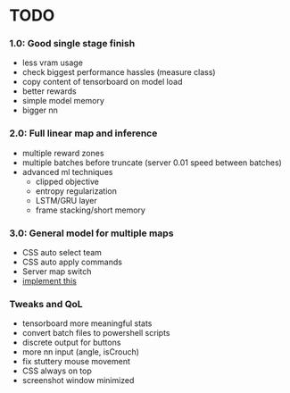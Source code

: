 # TODO

### **1.0:** Good single stage finish
- less vram usage
- check biggest performance hassles (measure class)
- copy content of tensorboard on model load
- better rewards
- simple model memory
- bigger nn

### **2.0:** Full linear map and inference
- multiple reward zones
- multiple batches before truncate (server 0.01 speed between batches)
- advanced ml techniques
    - clipped objective
    - entropy regularization
    - LSTM/GRU layer
    - frame stacking/short memory

### **3.0:** General model for multiple maps
- CSS auto select team
- CSS auto apply commands
- Server map switch
- [implement this](https://chatgpt.com/share/67a9d4b2-def8-8003-b0ff-6ebd88052055)

### **Tweaks and QoL**
- tensorboard more meaningful stats
- convert batch files to powershell scripts
- discrete output for buttons
- more nn input (angle, isCrouch)
- fix stuttery mouse movement
- CSS always on top
- screenshot window minimized
